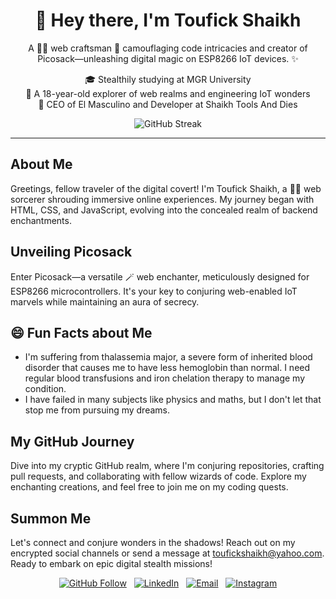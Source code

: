 <h1 align="center">👋 Hey there, I'm Toufick Shaikh</h1>

<p align="center">
  A 🕵️‍♂️ web craftsman 🎨 camouflaging code intricacies and creator of Picosack—unleashing digital magic on ESP8266 IoT devices. ✨
</p>

<p align="center">
  🎓 Stealthily studying at MGR University<br>
  🌟 A 18-year-old explorer of web realms and engineering IoT wonders<br>
  💼 CEO of El Masculino and Developer at Shaikh Tools And Dies
</p>

<p align="center">
  <img src="https://github-readme-streak-stats.herokuapp.com?user=ToufickShaikh" alt="GitHub Streak">
</p>

---

<h2>About Me</h2>

Greetings, fellow traveler of the digital covert! I'm Toufick Shaikh, a 🧙‍♂️ web sorcerer shrouding immersive online experiences. My journey began with HTML, CSS, and JavaScript, evolving into the concealed realm of backend enchantments.

<h2>Unveiling Picosack</h2>

Enter Picosack—a versatile 🪄 web enchanter, meticulously designed for ESP8266 microcontrollers. It's your key to conjuring web-enabled IoT marvels while maintaining an aura of secrecy.

<h2>😄 Fun Facts about Me</h2>

- I'm suffering from thalassemia major, a severe form of inherited blood disorder that causes me to have less hemoglobin than normal. I need regular blood transfusions and iron chelation therapy to manage my condition.
- I have failed in many subjects like physics and maths, but I don't let that stop me from pursuing my dreams.

<h2>My GitHub Journey</h2>

Dive into my cryptic GitHub realm, where I'm conjuring repositories, crafting pull requests, and collaborating with fellow wizards of code. Explore my enchanting creations, and feel free to join me on my coding quests.

<h2>Summon Me</h2>

Let's connect and conjure wonders in the shadows! Reach out on my encrypted social channels or send a message at toufickshaikh@yahoo.com. Ready to embark on epic digital stealth missions!

<p align="center">
  <a href="https://github.com/ToufickShaikh"><img src="https://img.shields.io/github/followers/ToufickShaikh?label=Follow&style=social" alt="GitHub Follow"></a>
  &nbsp;
  <a href="https://www.linkedin.com/in/toufickshaikh"><img src="https://img.shields.io/badge/Connect-LinkedIn-blue?style=flat-square&logo=linkedin" alt="LinkedIn"></a>
  &nbsp;
  <a href="mailto:toufickshaikh@yahoo.com"><img src="https://img.shields.io/badge/Email-Me-red?style=flat-square&logo=yahoo" alt="Email"></a>
  &nbsp;
  <a href="https://www.instagram.com/digital_hokage/"><img src="https://img.shields.io/badge/Follow-Instagram-pink?style=flat-square&logo=instagram" alt="Instagram"></a>
</p>
